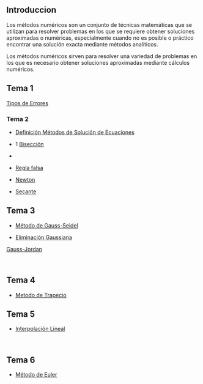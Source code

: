 ## Introduccion

Los métodos numéricos son un conjunto de técnicas matemáticas que se utilizan para resolver 
problemas en los que se requiere obtener soluciones aproximadas o numéricas, 
especialmente cuando no es posible o práctico encontrar una solución 
exacta mediante métodos analíticos. 


Los métodos numéricos sirven para resolver una variedad de problemas en los que es 
necesario obtener soluciones aproximadas mediante cálculos numéricos. 

## Tema 1 
[Tipos de Errores](https://github.com/housemarline00/MN-netbeans/blob/60747a94da77a97f16b0d1f09fb31dff507d275d/Tema%201) 



### Tema 2
- [Definición Métodos de Solución de Ecuaciones](https://github.com/housemarline00/MN-netbeans/blob/0eff5ca3264b2e993404500e11bfe3abad0703d7/Definici%C3%B3n)
- 1 [Bisección](https://github.com/housemarline00/MN-netbeans/blob/faeea6acc149b6ce4537bc9ff5f6dfd9c224085a/Bisecci%C3%B3n)
- 


- [Regla falsa](https://github.com/housemarline00/MN-netbeans/blob/1e33a171a82eea7398c15235ea6d043a5123bc55/Regla%20Falsa)
  

- [Newton](https://github.com/housemarline00/MN-netbeans/blob/1174e1dd911dc9e63402ade51bbc019407a88564/M%C3%A9todo%20de%20Newton)

- [Secante](https://github.com/housemarline00/MN-netbeans/blob/f83091b33214d39277bf5ce17d90a2a2fb254c51/M%C3%A9todo%20de%20Secante)


## Tema 3

- [Método de Gauss-Seidel](https://github.com/housemarline00/MN-netbeans/blob/8eabc78fb6f522821dcafc47c1849b639c7ed1c3/Tema%203)
 
- [Eliminación Gaussiana](https://github.com/housemarline00/MN-netbeans/blob/40f365f85dba7d4d89b7e3da1f8bdeaf7d0c4bb5/Eliminaci%C3%B3n%20Gaussiana)

[Gauss-Jordan](https://github.com/housemarline00/MN-netbeans/blob/e600275c0830994addbd0fb0715503d291e55c0e/Gauss-Jordan)



<br>

## Tema 4

- [Metodo de Trapecio](https://github.com/housemarline00/MN-netbeans/blob/8eabc78fb6f522821dcafc47c1849b639c7ed1c3/Tema%204)

## Tema 5

- [Interpolación Lineal](https://github.com/housemarline00/MN-netbeans/blob/8eabc78fb6f522821dcafc47c1849b639c7ed1c3/Tema%205)

<br>


## Tema 6

- [Método de Euler](https://github.com/housemarline00/MN-netbeans/blob/8eabc78fb6f522821dcafc47c1849b639c7ed1c3/Tema%206)
